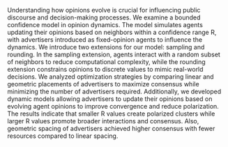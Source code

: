 Understanding how opinions evolve is crucial for influencing public discourse and decision-making processes. We examine a bounded confidence model in opinion dynamics. 
The model simulates agents updating their opinions based on neighbors within a confidence range R, 
with advertisers introduced as fixed-opinion agents to influence the dynamics. 
We introduce two extensions for our model: sampling and rounding. 
In the sampling extension, agents interact with a random subset of neighbors to reduce computational complexity, 
while the rounding extension constrains opinions to discrete values to mimic real-world decisions. 
We analyzed optimization strategies by comparing linear and geometric placements of advertisers to maximize consensus while minimizing the number of advertisers required. 
Additionally, we developed dynamic models allowing advertisers to update their opinions based on evolving agent opinions to improve convergence and reduce polarization. 
The results indicate that smaller R values create polarized clusters while larger R values promote broader interactions and consensus. 
Also, geometric spacing of advertisers achieved higher consensus with fewer resources compared to linear spacing.
